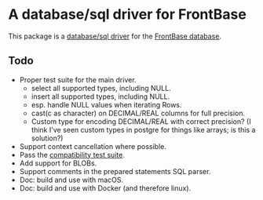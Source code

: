 # A database/sql driver for FrontBase

This package is a [database/sql driver](https://pkg.go.dev/database/sql)
  for the [FrontBase database](http://frontbase.com/).

## Todo

- Proper test suite for the main driver.
    - select all supported types, including NULL.
    - insert all supported types, including NULL.
    - esp. handle NULL values when iterating Rows.
    - cast(c as character) on DECIMAL/REAL columns for full precision.
    - Custom type for encoding DECIMAL/REAL with correct precision? (I think I've seen custom types in postgre for things like arrays; is this a solution?)
- Support context cancellation where possible.
- Pass the [compatibility test suite](https://github.com/bradfitz/go-sql-test).
- Add support for BLOBs.
- Support comments in the prepared statements SQL parser.
- Doc: build and use with macOS.
- Doc: build and use with Docker (and therefore linux).
